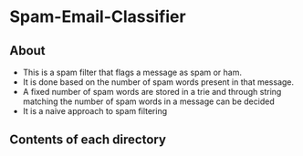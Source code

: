 # Spam-Email-Classifier

## About
- This is a spam filter that flags a message as spam or ham. 
- It is done based on the number of spam words present in that message.
- A fixed number of spam words are stored in a trie and through string matching the number of spam words in a message can be decided
- It is a naive approach to spam filtering

## Contents of each directory


